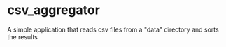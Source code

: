 # csv_aggregator
A simple application that reads csv files from a "data" directory and sorts the results
